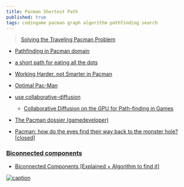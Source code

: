 ```yaml
---
title: Pacman Shortest Path
published: true
tags: codingame pacman graph algorithm pathfinding search
---
```

> [Solving the Traveling Pacman Problem](https://blog.polybdenum.com/2017/07/26/solving-the-traveling-pacman-problem.html)

- [Pathfinding in Pacman domain](https://pnut2357.github.io/search-algorithms/)
- [a short path for eating all the dots](https://stackoverflow.com/questions/12877560/pacman-a-short-path-for-eating-all-the-dots)
- [Working Harder, not Smarter in Pacman](https://saumikn.com/blog/working-harder-not-smarter-in-pacman/)
- [Optimal Pac-Man](https://chalkdustmagazine.com/features/optimal-pac-man/)

- [use collaborative-diffusion](https://wiki.computationalthinkingfoundation.org/wiki/Collaborative_Diffusion)
    - [Collaborative Diffusion on the GPU for Path-finding in Games](file:///home/yves/Downloads/mcmillan.pdf)

- [The Pacman dossier (gamedeveloper)](https://www.gamedeveloper.com/design/the-pac-man-dossier)
- [Pacman: how do the eyes find their way back to the monster hole? [closed]](https://stackoverflow.com/questions/3148435/pacman-how-do-the-eyes-find-their-way-back-to-the-monster-hole)

### [Biconnected components](https://en.wikipedia.org/wiki/Biconnected_component)

- [Biconnected Components [Explained + Algorithm to find it]](https://iq.opengenus.org/biconnected-components/)

[![caption](https://blog.polybdenum.com/img/1*FKnFcRSIYWA-J3vd3UkwNA.png)](https://blog.polybdenum.com/2017/07/26/solving-the-traveling-pacman-problem.html#biconnected-components)
